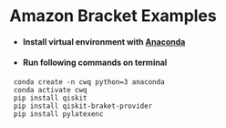 # Amazon Bracket Examples

- #### Install virtual environment with [Anaconda](https://www.anaconda.com/products/distribution)
- #### Run following commands on terminal
 ````
  conda create -n cwq python=3 anaconda
  conda activate cwq
  pip install qiskit
  pip install qiskit-braket-provider
  pip install pylatexenc
  ````
